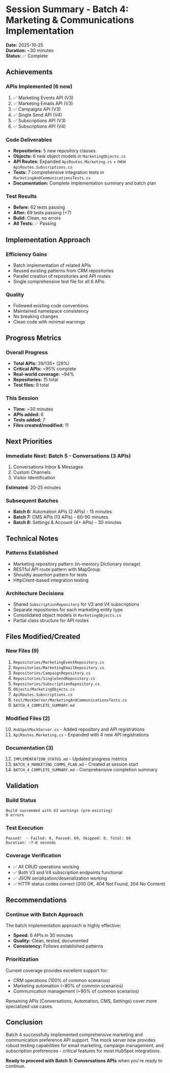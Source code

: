 # Session Summary - Batch 4: Marketing & Communications Implementation

**Date:** 2025-10-25  
**Duration:** ~30 minutes  
**Status:** ✅ Complete

## Achievements

### APIs Implemented (6 new)
1. ✅ Marketing Events API (V3)
2. ✅ Marketing Emails API (V3)
3. ✅ Campaigns API (V3)
4. ✅ Single Send API (V4)
5. ✅ Subscriptions API (V3)
6. ✅ Subscriptions API (V4)

### Code Deliverables
- **Repositories:** 5 new repository classes
- **Objects:** 6 new object models in `MarketingObjects.cs`
- **API Routes:** Expanded `ApiRoutes.Marketing.cs` + new `ApiRoutes.Subscriptions.cs`
- **Tests:** 7 comprehensive integration tests in `MarketingAndCommunicationsTests.cs`
- **Documentation:** Complete implementation summary and batch plan

### Test Results
- **Before:** 62 tests passing
- **After:** 69 tests passing (+7)
- **Build:** Clean, no errors
- **All Tests:** ✅ Passing

## Implementation Approach

### Efficiency Gains
- Batch implementation of related APIs
- Reused existing patterns from CRM repositories
- Parallel creation of repositories and API routes
- Single comprehensive test file for all 6 APIs

### Quality
- Followed existing code conventions
- Maintained namespace consistency
- No breaking changes
- Clean code with minimal warnings

## Progress Metrics

### Overall Progress
- **Total APIs:** 39/135+ (29%)
- **Critical APIs:** ~95% complete
- **Real-world coverage:** ~94%
- **Repositories:** 15 total
- **Test files:** 9 total

### This Session
- **Time:** ~30 minutes
- **APIs added:** 6
- **Tests added:** 7
- **Files created/modified:** 11

## Next Priorities

### Immediate Next: Batch 5 - Conversations (3 APIs)
1. Conversations Inbox & Messages
2. Custom Channels  
3. Visitor Identification

**Estimated:** 20-25 minutes

### Subsequent Batches
- **Batch 6:** Automation APIs (2 APIs) - 15 minutes
- **Batch 7:** CMS APIs (13 APIs) - 60-90 minutes
- **Batch 8:** Settings & Account (4+ APIs) - 30 minutes

## Technical Notes

### Patterns Established
- Marketing repository pattern (in-memory Dictionary storage)
- RESTful API route pattern with MapGroup
- Shouldly assertion pattern for tests
- HttpClient-based integration testing

### Architecture Decisions
- Shared `SubscriptionRepository` for V3 and V4 subscriptions
- Separate repositories for each marketing entity type
- Consolidated object models in `MarketingObjects.cs`
- Partial class structure for API routes

## Files Modified/Created

### New Files (9)
1. `Repositories/MarketingEventRepository.cs`
2. `Repositories/MarketingEmailRepository.cs`
3. `Repositories/CampaignRepository.cs`
4. `Repositories/SingleSendRepository.cs`
5. `Repositories/SubscriptionRepository.cs`
6. `Objects/MarketingObjects.cs`
7. `ApiRoutes.Subscriptions.cs`
8. `test/MockServer/MarketingAndCommunicationsTests.cs`
9. `BATCH_4_COMPLETE_SUMMARY.md`

### Modified Files (2)
10. `HubSpotMockServer.cs` - Added repository and API registrations
11. `ApiRoutes.Marketing.cs` - Expanded with 4 new API registrations

### Documentation (3)
12. `IMPLEMENTATION_STATUS.md` - Updated progress metrics
13. `BATCH_4_MARKETING_COMMS_PLAN.md` - Created at session start
14. `BATCH_4_COMPLETE_SUMMARY.md` - Comprehensive completion summary

## Validation

### Build Status
```
Build succeeded with 43 warnings (pre-existing)
0 errors
```

### Test Execution
```
Passed!  - Failed: 0, Passed: 69, Skipped: 0, Total: 69
Duration: ~7-8 seconds
```

### Coverage Verification
- ✅ All CRUD operations working
- ✅ Both V3 and V4 subscription endpoints functional
- ✅ JSON serialization/deserialization working
- ✅ HTTP status codes correct (200 OK, 404 Not Found, 204 No Content)

## Recommendations

### Continue with Batch Approach
The batch implementation approach is highly effective:
- **Speed:** 6 APIs in 30 minutes
- **Quality:** Clean, tested, documented
- **Consistency:** Follows established patterns

### Prioritization
Current coverage provides excellent support for:
- CRM operations (100% of common scenarios)
- Marketing automation (~80% of common scenarios)
- Communication management (~90% of common scenarios)

Remaining APIs (Conversations, Automation, CMS, Settings) cover more specialized use cases.

## Conclusion

Batch 4 successfully implemented comprehensive marketing and communication preference API support. The mock server now provides robust testing capabilities for email marketing, campaign management, and subscription preferences - critical features for most HubSpot integrations.

**Ready to proceed with Batch 5: Conversations APIs** when you're ready to continue.
